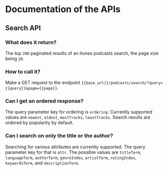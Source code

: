 # Documentation of the APIs

## Search API

### What does it return?

The top `200` paginated results of an itunes
podcasts search, the page size being `20`.

### How to call it?

Make a GET request to the endpoint `{{base_url}}/podcasts/search/?query={{query}}&page={{page}}`.

### Can I get an ordered response?

The query parameter key for ordering is `ordering`.
Currently supported values are `newest`, `oldest`, `mostTracks`, `leastTracks`. 
Search results are ordered by popularity by default.

### Can I search on only the title or the author?

Searching for various attributes are currently
supported. The query parameter key for that is
`attr`. The possible values are `titleTerm`, `languageTerm`, `authorTerm`, `genreIndex`,
        `artistTerm`, `ratingIndex`, `keywordsTerm`, and `descriptionTerm`.

